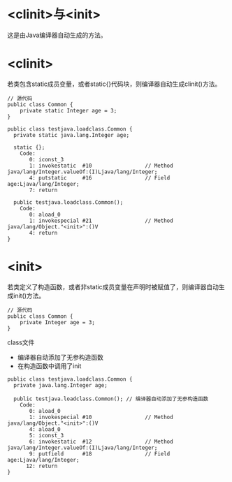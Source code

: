 # &lt;clinit&gt;与&lt;init&gt;

这是由Java编译器自动生成的方法。

# &lt;clinit&gt;

若类包含static成员变量，或者static{}代码块，则编译器自动生成clinit\(\)方法。

```
// 源代码
public class Common {
    private static Integer age = 3;
}

```

```
public class testjava.loadclass.Common {
  private static java.lang.Integer age;

  static {};
    Code:
       0: iconst_3
       1: invokestatic  #10                 // Method java/lang/Integer.valueOf:(I)Ljava/lang/Integer;
       4: putstatic     #16                 // Field age:Ljava/lang/Integer;
       7: return

  public testjava.loadclass.Common();
    Code:
       0: aload_0
       1: invokespecial #21                 // Method java/lang/Object."<init>":()V
       4: return
}
```

# &lt;init&gt;

若类定义了构造函数，或者非static成员变量在声明时被赋值了，则编译器自动生成init\(\)方法。

```
// 源代码
public class Common {
    private Integer age = 3;
}
```

class文件

* 编译器自动添加了无参构造函数
* 在构造函数中调用了init

```
public class testjava.loadclass.Common {
  private java.lang.Integer age;

  public testjava.loadclass.Common(); // 编译器自动添加了无参构造函数
    Code:
       0: aload_0
       1: invokespecial #10                 // Method java/lang/Object."<init>":()V
       4: aload_0
       5: iconst_3
       6: invokestatic  #12                 // Method java/lang/Integer.valueOf:(I)Ljava/lang/Integer;
       9: putfield      #18                 // Field age:Ljava/lang/Integer;
      12: return
}
```



